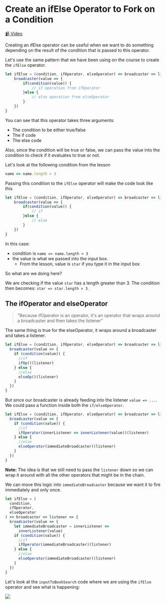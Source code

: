 # Create an ifElse Operator to Fork on a Condition

[📹 Video](https://egghead.io/lessons/egghead-create-an-ifelse-operator-to-fork-on-a-condition)

Creating an ifElse operator can be useful when we want to do something depending on the result of the condition that is passed to this operator.

Let's use the same pattern that we have been using on the course to create the `ifElse` operator.

```javascript
let ifElse = (condition, ifOperator, elseOperator) => broadcaster => listener {
    broadcaster(value => {
        if(condition(value)) {
            // if operation from ifOperator
        }else {
            // else operation from elseOperator
        }
    })
}
```

You can see that this operator takes three arguments:

- The condition to be either true/false
- The if code
- The else code

Also, since the condition will be true or false, we can pass the value into the condition to check if it evaluates to true or not.

Let's look at the following condition from the lesson

```javascript
name => name.length > 3
```

Passing this condition to the `ifElse` operator will make the code look like this

```javascript
let ifElse = (condition, ifOperator, elseOperator) => broadcaster => listener {
    broadcaster(value => {
        if(condition(value)) {
            // if
        }else {
            // else
        }
    })
}
```

In this case:

- condition is `name => name.length > 3` 
- the value is what we passed into the input box.
  - From the lesson, value is `star` if you type it in the input box

So what are we doing here?

We are checking if the value `star` has a length greater than 3. The condition then becomes: `star => star.length > 3`.


## The ifOperator and elseOperator

> "Because ifOperator is an operator, it's an operator that wraps around a broadcaster and then takes the listener"

The same thing is true for the elseOperator, it wraps around a broadcaster and takes a listener.

```javascript
let ifElse = (condition, ifOperator, elseOperator) => broadcaster => listener => {
  broadcaster(value => {
    if (condition(value)) {
      //if
      ifOp()(listener)
    } else {
      //else
      elseOp()(listener)
    }
  })
}
```

But since our broadcaster is already feeding into the listener `value => ...`. We could pass a function inside both the `if/elseOperator`.

```javascript
let ifElse = (condition, ifOperator, elseOperator) => broadcaster => listener => {
  broadcaster(value => {
    if (condition(value)) {
      //if
      ifOperator(innerListener => innerListener(value))(listener)
    } else {
      //else
      elseOperator(immediateBroadcaster)(listener)
    }
  })
}
```

**Note:** The idea is that we still need to pass the `listener` down so we can wrap it around with all the other operators that might be in the chain.

We can move this logic into `immediateBroadcaster` because we want it to fire immediately and only once.

```javascript
let ifElse = (
  condition,
  ifOperator,
  elseOperator
) => broadcaster => listener => {
  broadcaster(value => {
    let immediateBroadcaster = innerListener =>
      innerListener(value)
    if (condition(value)) {
      //if
      ifOperator(immediateBroadcaster)(listener)
    } else {
      //else
      elseOperator(immediateBroadcaster)(listener)
    }
  })
}
```

Let's look at the `inputToBookSearch` code where we are using the `ifElse` operator and see what is happening:

![](https://res.cloudinary.com/dg3gyk0gu/image/upload/v1602630305/transcript-images/javascript-create-an-ifelse-operator-to-fork-on-a-condition-ifElseOperator.png)
